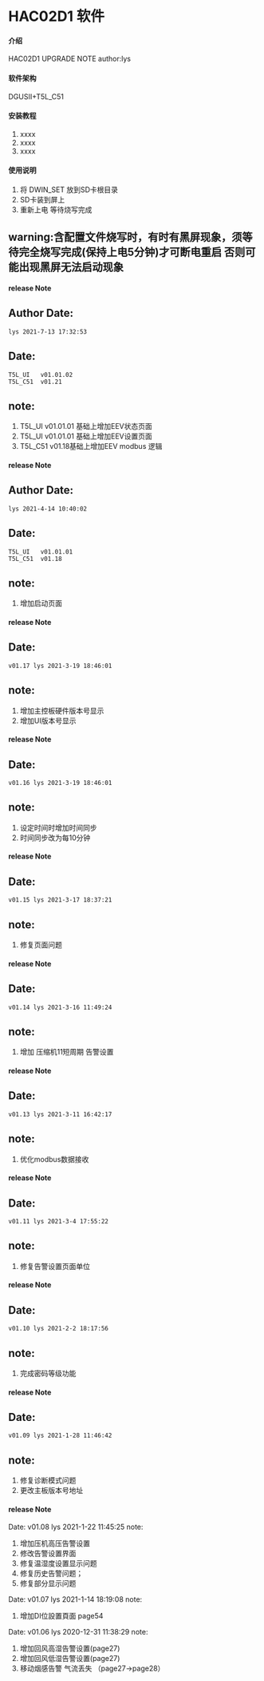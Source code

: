 # HAC02D1 软件

#### 介绍 
HAC02D1 UPGRADE NOTE
author:lys

#### 软件架构 
DGUSII+T5L_C51

#### 安装教程

1.  xxxx
2.  xxxx
3.  xxxx

#### 使用说明

1.   将 DWIN_SET 放到SD卡根目录 
2.   SD卡装到屏上
3.   重新上电 等待烧写完成 
## warning:含配置文件烧写时，有时有黑屏现象，须等待完全烧写完成(保持上电5分钟)才可断电重启 否则可能出现黑屏无法启动现象

#### release Note
## Author Date:
    lys 2021-7-13 17:32:53
## Date:
    T5L_UI   v01.01.02
    T5L_C51  v01.21
## note:
1. T5L_UI v01.01.01 基础上增加EEV状态页面
2. T5L_UI v01.01.01 基础上增加EEV设置页面
3. T5L_C51 v01.18基础上增加EEV modbus 逻辑


#### release Note
## Author Date:
    lys 2021-4-14 10:40:02
## Date:
    T5L_UI   v01.01.01
    T5L_C51  v01.18
## note:
1. 增加启动页面

#### release Note
## Date:
    v01.17 lys 2021-3-19 18:46:01
## note:
1. 增加主控板硬件版本号显示
2. 增加UI版本号显示

#### release Note
## Date:
    v01.16 lys 2021-3-19 18:46:01
## note:
1. 设定时间时增加时间同步
2. 时间同步改为每10分钟

#### release Note
## Date:
    v01.15 lys 2021-3-17 18:37:21
## note:
1. 修复页面问题

#### release Note
## Date:
    v01.14 lys 2021-3-16 11:49:24
## note:
1. 增加 压缩机11短周期 告警设置

#### release Note
## Date:
    v01.13 lys 2021-3-11 16:42:17
## note:
1. 优化modbus数据接收

#### release Note
## Date:
    v01.11 lys 2021-3-4 17:55:22
## note:
1. 修复告警设置页面单位

#### release Note
## Date:
    v01.10 lys 2021-2-2 18:17:56
## note:
1. 完成密码等级功能

#### release Note
## Date:
    v01.09 lys 2021-1-28 11:46:42
## note:
1. 修复诊断模式问题
2. 更改主板版本号地址 

#### release Note
  Date:
    v01.08 lys 2021-1-22 11:45:25
  note:
1. 增加压机高压告警设置
2. 修改告警设置界面
3. 修复温湿度设置显示问题
4. 修复历史告警问题；
5. 修复部分显示问题

  Date:
    v01.07 lys 2021-1-14 18:19:08
  note:
1. 增加DI位設置頁面 page54

  Date:
    v01.06 lys 2020-12-31 11:38:29
  note:
1. 增加回风高湿告警设置(page27)
2. 增加回风低湿告警设置(page27)
3. 移动烟感告警 气流丢失 （page27->page28）



